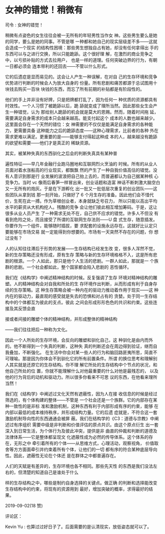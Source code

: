 # 女神的错觉！稍微有

司令 : 女神的错觉！

稍微有点姿色的女生往往会被一无所有的年轻男性当作女 神。这些男生要么是她的同学，要么是她的同事。不管是哪 一种都和她自己的现实层级差不多——这就会造成一个现实 的结构性困境：那些男生想独自占有她，却没有任何拿得出 手的东西可以与之进行交换，所以只能跪舔。这个很好理 解，在激烈的商业竞争之中，以亏损补贴的方式去拉用户， 也是一样的道理。任何突破边界的行为，有朝一日都必须会 连本带利的还回去——不管以什么形式。

它的后遗症是显而易见的。这会让人产生一种误解，在对自 己的生存环境和竞争优势进行判断的时候会人为放大自身的 份量。所有悲剧和痛苦都源于总试图用十块钱去购买一百块 块钱的东西，而忘了所有前期的补贴都是有阶段性的。

他们的手上并非没有好牌，只是把牌都打乱了，因为任何一 种优质的资源都具有时效性。一个人习惯了被跪舔以后，跪 舔就变成了理所当然。因此那些女生会产生一种错觉，认为 那给别人跪舔的机会就是莫大的恩赐。然而，随着时间拖 延，需要满足自身需求的成本只会越来越高。能支付起这个 成本的人数也越来越少。这里面会存在一个天然的错位：女 神需要的不仅仅是能满足自身需求的各种能力，更需要具备 这种能力之后的跪舔态度——这种心理需求，比前者的各种 外在需求更难以满足。更重要的是——能够支付得起这种成 本的人，越来越没有跪舔的欲望和需要——他们才是真正的 稀缺资源。

其实，被某种失真的东西驯化之后会的判断失真具有某种普

遍性特征——早几年金融行业跑马圈地和互联网烈火烹油的 时候。所有的从业人员面对着水涨船高的行业现实，都飘飘 然的产生了一种自我价值高估的错觉。没有人意识到那是行 业发展的波浪把自己抬上去的，而普遍都认为自己据某种核 心竞争力。当时 vc 像雨后春笋一样冒出来，创业话题和造富 神话不断刺激大脑空白又一无所有的炮灰。于是在下游孵化 出一批又一批低层次重复的创业团队——这些团队从拿到钱 那一刻开始，只做好了 6 个月生存的准备。因此他们会不惜代 价，生死在此一搏。作为草根创业者，本身就缺乏号召力， 所以只能以高出平均水平的薪资从大机构挖人。残酷的竞争 会让他们彼此相互增加筹码。于是，这让很多从业人员产生 了一种需求无处不在，自己供不应求的错觉。许多人不但没 有看到危险之处，而且接受了所谓的互联网生存法则——U 盘 式生存，随意插发。你要作为一个组件，能够随时插拔，要 求配套的设施永远存在。这就好比认定只要能够在市场交易 就一定能得到你想要的。市场有一天突然不存在的问题，你 想过没有？

人的认知往往滞后于形势的发展——生存结构已经发生改 变，很多人浑然不觉，新的生存策略还没有形成，原有生存 策略与新的生存环境格格不入，这是所有悲剧的根源。一个 人如此，那只是他个人生活的悲剧。一群人如此，那就是一 个族群的悲剧。一个社会都如此，整个国家都会陷入悲剧的 恶性循环。

我们在《结构学》中阐述精神结构的时候。反复强调了生存 环境对精神结构的雕塑。人的精神结构会对自我和所处的生 存环境作出判断，从而形成有利于自身存续的生存策略。这 种生存策略会被一种内在的驱动力推动着作用于现实——这 种内在的驱动力，最直观的感受就是失去的恐惧和对占有的 贪婪。处于同一生存结构中的个体都互为彼此的支点。彼此 之间会形成形形色色的共识和约束。这些连接及其反馈会直

接或者间接的雕塑个体的精神结构，并形成整体的精神结构

——我们往往把后一种称为文化。

因此一个人所处的生存环境，会反向的雕塑和驯化自己，这 种驯化是由内而外的。他不断得到一个失真的判断，这种失 真的判断还会在周边得到验证，继而自我叠加，不断强化。 在生活中你会对某一些人的行为和脑回路匪夷所思，简直不 可理喻。那是因为你体会不到驯化它的所有前置条件。所谓 的换位思考和理解别人其实就是还原它的生存结构。你不理 解它所处的生存结构中个节点的状况，和他自己所处的位 置，你就不能理解什么对他最重要的什么对他是最残忍的， 以及他的行为背后的动机和驱动力。所以很多你看来不可思 议的东西，在他看来理所当然！

我们在《结构学》中阐述过文化天然有遮蔽性，因为人在接 收信息的时候是经过筛选的，有个体构建的整体——不管是 一个社会还是一个族群。它的内部存在某种一致性的是非标 准和激励机制，这种东西有利于内部形成有序的约束，能够 在内部以最低的成本维持秩序，并形成结构力量。它的后遗 症就是，不符合这一套激励机制导向性的东西通通会被屏 蔽。我们在结构学的《C3：道德与宗教》中阐述过有序组织 需要中级是非判断和价值评估的原点共识。由这个原点衍生 出一套深入到日常生活，为个体行为及彼此冲突，提供是非 曲直的仲裁和判断的道德及法律体系——它是整体都呈现文 化遮蔽性成为必然的传导体系。这个体系的存在，无形之中 牵引着所有的个体——从思维方式，心理活动，观察视角， 价值取舍等方方面面牵引并约束着所有个体，让他们的一切 都有序的符合某种底层导向性。因此，遮蔽性无论在个体还 是在群体之中都普遍存在。

人们的天赋是有差异的，生存环境也各不相同。那些先天性 的东西是我们没法左右的，但清楚的知道自己是谁处于什么

样的生存结构之中，哪些是制约自身选择的关键点。做正确 的判断和选择能改变生存结构中的约束，将现有的资源用到 最好，增加突破的概率，求得最好的结果。

2019-09-02(18 赞)

评论区：

Kevin Yu : 也算过过好日子了。后面需要的是认清现实，放低姿态就可以了。